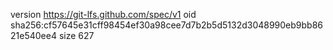 version https://git-lfs.github.com/spec/v1
oid sha256:cf57645e31cff98454ef30a98cee7d7b2b5d5132d3048990eb9bb8621e540ee4
size 627

